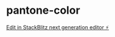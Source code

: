 # pantone-color

[Edit in StackBlitz next generation editor ⚡️](https://stackblitz.com/~/github.com/shenzijing/pantone-color)